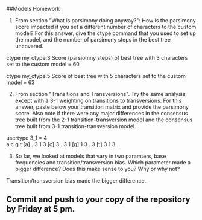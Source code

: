 ##Models Homework

1. From section "What is parsimony doing anyway?": How is the parsimony score impacted if you set a different number of characters to the custom model? For this answer, give the ctype command that you used to set up the model, and the number of parsimony steps in the best tree uncovered.

ctype my_ctype:3
Score (parsiomny steps) of best tree with 3 characters set to the custom model = 60

ctype my_ctype:5
Score of best tree with 5 characters set to the custom model = 63 


2. From section "Transitions and Transversions". Try the same analysis, except with a 3-1 weighting on transitions to transversions. For this answer, paste below your transition matrix and provide the parsimony score. Also note if there were any major differences in the consensus tree built from the 2-1 transition-transversion model and the consensus tree built from 3-1 transition-transversion model.

usertype 3_1 = 4            
                a  c  g  t
        [a]     .  3  1  3
        [c]     3  .  3  1
        [g]     1  3  .  3
        [t]     3  1  3  .


3. So far, we looked at models that vary in two paramters, base frequencies and transition/transversion bias. Which parameter made a bigger difference? Does this make sense to you? Why or why not?

Transition/transversion bias made the bigger difference.


## Commit and push to your copy of the repository by Friday at 5 pm.